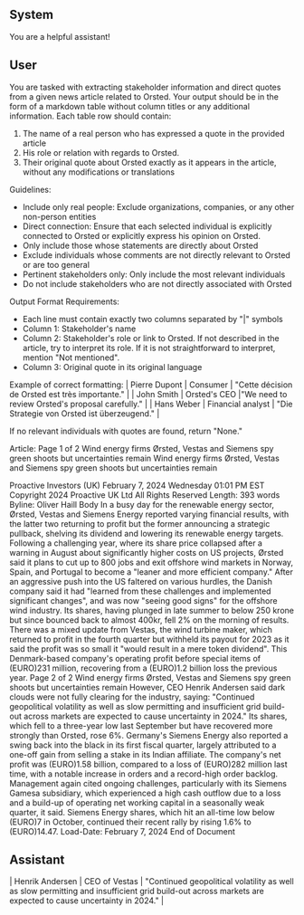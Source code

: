 ## System

You are a helpful assistant!

## User


You are tasked with extracting stakeholder information and direct quotes from a given news article related to Orsted. Your output should be in the form of a markdown table without column titles or any additional information. Each table row should contain:
1. The name of a real person who has expressed a quote in the provided article
2. His role or relation with regards to Orsted.
3. Their original quote about Orsted exactly as it appears in the article, without any modifications or translations

Guidelines:
- Include only real people: Exclude organizations, companies, or any other non-person entities
- Direct connection: Ensure that each selected individual is explicitly connected to Orsted or explicitly express his opinion on Orsted.
- Only include those whose statements are directly about Orsted
- Exclude individuals whose comments are not directly relevant to Orsted or are too general
- Pertinent stakeholders only: Only include the most relevant individuals
- Do not include stakeholders who are not directly associated with Orsted

Output Format Requirements:
- Each line must contain exactly two columns separated by "|" symbols
- Column 1: Stakeholder's name
- Column 2: Stakeholder's role or link to Orsted. If not described in the article, try to interpret its role. If it is not straightforward to interpret, mention "Not mentioned".
- Column 3: Original quote in its original language

Example of correct formatting:
| Pierre Dupont | Consumer | "Cette décision de Orsted est très importante." |
| John Smith | Orsted's CEO |"We need to review Orsted's proposal carefully." |
| Hans Weber | Financial analyst | "Die Strategie von Orsted ist überzeugend." |

If no relevant individuals with quotes are found, return "None."

Article:
Page 1 of 2
Wind energy firms Ørsted, Vestas and Siemens spy green shoots but uncertainties remain
Wind energy firms Ørsted, Vestas and Siemens spy green shoots but 
uncertainties remain
 
Proactive Investors (UK)
February 7, 2024 Wednesday 01:01 PM EST
Copyright 2024 Proactive UK Ltd All Rights Reserved
Length: 393 words
Byline: Oliver Haill
Body
In a busy day for the renewable energy sector, Ørsted, Vestas and Siemens Energy reported varying financial 
results, with the latter two returning to profit but the former announcing a strategic pullback, shelving its dividend 
and lowering its renewable energy targets.
Following a challenging year, where its share price collapsed after a warning in August about significantly higher 
costs on US projects, Ørsted said it plans to cut up to 800 jobs and exit offshore wind markets in Norway, Spain, 
and Portugal to become a "leaner and more efficient company."
After an aggressive push into the US faltered on various hurdles, the Danish company said it had "learned from 
these challenges and implemented significant changes", and was now "seeing good signs" for the offshore wind 
industry.
Its shares, having plunged in late summer to below 250 krone but since bounced back to almost 400kr, fell 2% on 
the morning of results.  
There was a mixed update from Vestas, the wind turbine maker, which returned to profit in the fourth quarter but 
withheld its payout for 2023 as it said the profit was so small it "would result in a mere token dividend".
This Denmark-based company's operating profit before special items of (EURO)231 million, recovering from a 
(EURO)1.2 billion loss the previous year.
Page 2 of 2
Wind energy firms Ørsted, Vestas and Siemens spy green shoots but uncertainties remain
However, CEO Henrik Andersen said dark clouds were not fully clearing for the industry, saying: "Continued 
geopolitical volatility as well as slow permitting and insufficient grid build-out across markets are expected to cause 
uncertainty in 2024."
Its shares, which fell to a three-year low last September but have recovered more strongly than Orsted, rose 6%.
Germany's Siemens Energy also reported a swing back into the black in its first fiscal quarter, largely attributed to a 
one-off gain from selling a stake in its Indian affiliate.
The company's net profit was (EURO)1.58 billion, compared to a loss of (EURO)282 million last time, with a notable 
increase in orders and a record-high order backlog.
Management again cited ongoing challenges, particularly with its Siemens Gamesa subsidiary, which experienced 
a high cash outflow due to a loss and a build-up of operating net working capital in a seasonally weak quarter, it 
said.
Siemens Energy shares, which hit an all-time low below (EURO)7 in October, continued their recent rally by rising 
1.6% to (EURO)14.47.
Load-Date: February 7, 2024
End of Document
        

## Assistant

| Henrik Andersen | CEO of Vestas | "Continued geopolitical volatility as well as slow permitting and insufficient grid build-out across markets are expected to cause uncertainty in 2024." |

